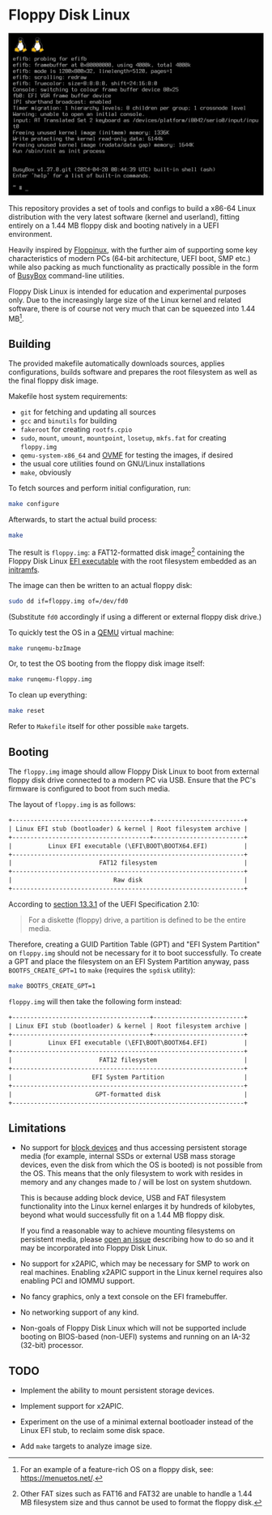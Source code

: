 # Floppy Disk Linux

![console screenshot](screenshots/console.png)

This repository provides a set of tools and configs to build a x86-64 Linux
distribution with the very latest software (kernel and userland), fitting
entirely on a 1.44 MB floppy disk and booting natively in a UEFI environment.

Heavily inspired by [Floppinux](https://github.com/w84death/floppinux), with the
further aim of supporting some key characteristics of modern PCs (64-bit architecture, UEFI
boot, SMP etc.) while also packing as much functionality as practically possible
in the form of [BusyBox](https://www.busybox.net/) command-line utilities.

Floppy Disk Linux is intended for education and experimental purposes only. Due
to the increasingly large size of the Linux kernel and related software, there
is of course not very much that can be squeezed into 1.44 MB[^1].

## Building

The provided makefile automatically downloads sources, applies configurations,
builds software and prepares the root filesystem as well as the final floppy
disk image.

Makefile host system requirements:

- `git` for fetching and updating all sources
- `gcc` and `binutils` for building
- `fakeroot` for creating `rootfs.cpio`
- `sudo`, `mount`, `umount`, `mountpoint`, `losetup`, `mkfs.fat` for creating
  `floppy.img`
- `qemu-system-x86_64` and [OVMF](https://github.com/tianocore/tianocore.github.io/wiki/How-to-run-OVMF)
  for testing the images, if desired
- the usual core utilities found on GNU/Linux installations
- `make`, obviously

To fetch sources and perform initial configuration, run:

```sh
make configure
```

Afterwards, to start the actual build process:

```sh
make
```

The result is `floppy.img`: a FAT12-formatted disk image[^2] containing the
Floppy Disk Linux [EFI executable](https://www.kernel.org/doc/html/latest/admin-guide/efi-stub.html)
with the root filesystem embedded as an [initramfs](https://www.kernel.org/doc/html/latest/filesystems/ramfs-rootfs-initramfs.html#what-is-initramfs).

The image can then be written to an actual floppy disk:

```sh
sudo dd if=floppy.img of=/dev/fd0
```

(Substitute `fd0` accordingly if using a different or external floppy disk drive.)

To quickly test the OS in a [QEMU](https://www.qemu.org/) virtual machine:

```sh
make runqemu-bzImage
```

Or, to test the OS booting from the floppy disk image itself:

```sh
make runqemu-floppy.img
```

To clean up everything:

```sh
make reset
```

Refer to `Makefile` itself for other possible `make` targets.

## Booting

The `floppy.img` image should allow Floppy Disk Linux to boot from external
floppy disk drive connected to a modern PC via USB. Ensure that the PC's
firmware is configured to boot from such media.

The layout of `floppy.img` is as follows:

```txt
+--------------------------------------+-------------------------+
| Linux EFI stub (bootloader) & kernel | Root filesystem archive |
+--------------------------------------+-------------------------+
|          Linux EFI executable (\EFI\BOOT\BOOTX64.EFI)          |
+----------------------------------------------------------------+
|                        FAT12 filesystem                        |
+----------------------------------------------------------------+
|                            Raw disk                            |
+----------------------------------------------------------------+
```

According to [section 13.3.1](https://uefi.org/specs/UEFI/2.10/13_Protocols_Media_Access.html#system-partition)
of the UEFI Specification 2.10:

> For a diskette (floppy) drive, a partition is defined to be the entire media.

Therefore, creating a GUID Partition Table (GPT) and "EFI System Partition" on
`floppy.img` should not be necessary for it to boot successfully. To create a
GPT and place the filesystem on an EFI System Partition anyway, pass
`BOOTFS_CREATE_GPT=1` to `make` (requires the `sgdisk` utility):

```sh
make BOOTFS_CREATE_GPT=1
```

`floppy.img` will then take the following form instead:

```txt
+--------------------------------------+-------------------------+
| Linux EFI stub (bootloader) & kernel | Root filesystem archive |
+--------------------------------------+-------------------------+
|          Linux EFI executable (\EFI\BOOT\BOOTX64.EFI)          |
+----------------------------------------------------------------+
|                        FAT12 filesystem                        |
+----------------------------------------------------------------+
|                      EFI System Partition                      |
+----------------------------------------------------------------+
|                       GPT-formatted disk                       |
+----------------------------------------------------------------+
```

## Limitations

- No support for [block devices](https://linux-kernel-labs.github.io/refs/heads/master/labs/block_device_drivers.html)
  and thus accessing persistent storage media (for example, internal SSDs or
  external USB mass storage devices, even the disk from which the OS is booted)
  is not possible from the OS. This means that the only filesystem to work with
  resides in memory and any changes made to / will be lost on system shutdown.

  This is because adding block device, USB and FAT filesystem functionality
  into the Linux kernel enlarges it by hundreds of kilobytes, beyond what would
  successfully fit on a 1.44 MB floppy disk.

  If you find a reasonable way to achieve mounting filesystems on persistent
  media, please [open an issue](https://github.com/Expertcoderz/floppy-disk-linux/issues/new/choose)
  describing how to do so and it may be incorporated into Floppy Disk Linux.

- No support for x2APIC, which may be necessary for SMP to work on real
  machines. Enabling x2APIC support in the Linux kernel requires also enabling
  PCI and IOMMU support.

- No fancy graphics, only a text console on the EFI framebuffer.

- No networking support of any kind.

- Non-goals of Floppy Disk Linux which will not be supported include booting on
  BIOS-based (non-UEFI) systems and running on an IA-32 (32-bit) processor.

## TODO

- Implement the ability to mount persistent storage devices.

- Implement support for x2APIC.

- Experiment on the use of a minimal external bootloader instead of the Linux
  EFI stub, to reclaim some disk space.

- Add `make` targets to analyze image size.

[^1]: For an example of a feature-rich OS on a floppy disk, see: https://menuetos.net/.

[^2]: Other FAT sizes such as FAT16 and FAT32 are unable to handle a 1.44 MB
filesystem size and thus cannot be used to format the floppy disk.
